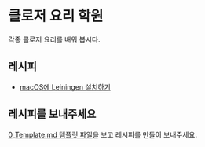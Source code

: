 # 클로저 요리 학원

각종 클로저 요리를 배워 봅시다.

## 레시피

* [macOS에 Leiningen 설치하기](1_Leiningen_macOS.md)

## 레시피를 보내주세요

[0_Template.md 템플릿 파일](0.Template)을 보고 레시피를 만들어 보내주세요.

